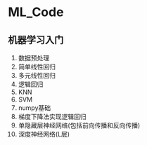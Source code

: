# ML_Code
## 机器学习入门
1. 数据预处理
2. 简单线性回归
3. 多元线性回归
4. 逻辑回归
5. KNN
6. SVM
7. numpy基础
8. 梯度下降法实现逻辑回归
9. 单隐藏层神经网络(包括前向传播和反向传播)
10. 深度神经网络(L层)
